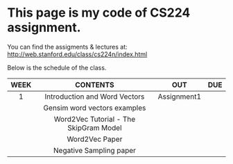 This page is my code of CS224 assignment.
=============================================================
You can find the assigments & lectures at:  
http://web.stanford.edu/class/cs224n/index.html

Below is the schedule of the class.  

|WEEK|CONTENTS|OUT|DUE|
|:---:|:---:|:---:|:---:|
|1|Introduction and Word Vectors|Assignment1||
||Gensim word vectors examples|||
||Word2Vec Tutorial - The SkipGram Model|||
||Word2Vec Paper|||
||Negative Sampling paper|||
